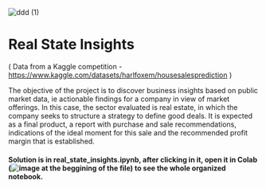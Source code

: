 ![ddd (1)](https://user-images.githubusercontent.com/81658694/159160626-adcbf7e6-98ea-404d-a1fb-5ade1d45012d.png)

# Real State Insights

( Data from a Kaggle competition - https://www.kaggle.com/datasets/harlfoxem/housesalesprediction )

The objective of the project is to discover business insights based on public market data, ie actionable findings for a company in view of market offerings. In this case, the sector evaluated is real estate, in which the company seeks to structure a strategy to define good deals. It is expected as a final product, a report with purchase and sale recommendations, indications of the ideal moment for this sale and the recommended profit margin that is established.

#### Solution is in real_state_insights.ipynb, after clicking in it, open it in Colab (![image](https://user-images.githubusercontent.com/81658694/159161009-5fe40123-3a30-490e-ae72-d39ea2385878.png) at the beggining of the file) to see the whole organized notebook.

